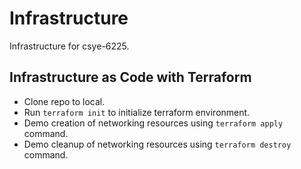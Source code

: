 # Infrastructure
Infrastructure for csye-6225.

## Infrastructure as Code with Terraform
* Clone repo to local.
* Run `terraform init` to initialize terraform environment.
* Demo creation of networking resources using `terraform apply` command.
* Demo cleanup of networking resources using `terraform destroy` command.